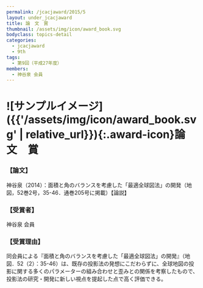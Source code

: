 ```yaml
---
permalink: /jcacjaward/2015/5
layout: under_jcacjaward
title: 論　文　賞
thumbnail: /assets/img/icon/award_book.svg
bodyclass: topics-detail
categories:
  - jcacjaward
  - 9th
tags:
  - 第9回（平成27年度）
members:
  - 神谷泉 会員
---
```


# ![サンプルイメージ]({{'/assets/img/icon/award_book.svg' | relative_url}}){:.award-icon}論　文　賞

### 【論文】

神谷泉（2014）：面積と角のバランスを考慮した「最適全球図法」の開発（地図，52巻2号，35-46．通巻205号に掲載）【論説】

### 【受賞者】

神谷泉 会員

### 【受賞理由】

同会員による『面積と角のバランスを考慮した「最適全球図法」の開発』（地図．52（2）：35-46）は、既存の投影法の発想にこだわらずに、全球地図の投影に関する多くのパラメーターの組み合わせと歪みとの関係を考察したもので、投影法の研究・開発に新しい視点を提起した点で高く評価できる。

